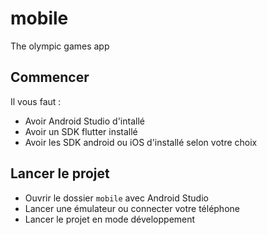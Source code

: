 # mobile

The olympic games app

## Commencer

Il vous faut :
* Avoir Android Studio d'intallé
* Avoir un SDK flutter installé
* Avoir les SDK android ou iOS d'installé selon votre choix
## Lancer le projet
* Ouvrir le dossier `mobile` avec Android Studio
* Lancer une émulateur ou connecter votre téléphone
* Lancer le projet en mode développement